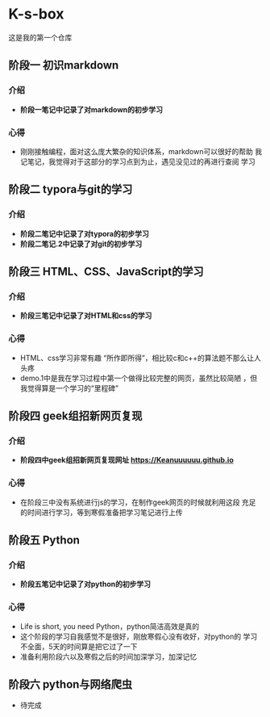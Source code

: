 # K-s-box
这是我的第一个仓库
## 阶段一 初识markdown
### 介绍
* **阶段一笔记中记录了对markdown的初步学习**
### 心得
* 刚刚接触编程，面对这么庞大繁杂的知识体系，markdown可以很好的帮助
  我记笔记，我觉得对于这部分的学习点到为止，遇见没见过的再进行查阅
  学习
## 阶段二 typora与git的学习
### 介绍
* **阶段二笔记中记录了对typora的初步学习**
* **阶段二笔记.2中记录了对git的初步学习**
## 阶段三 HTML、CSS、JavaScript的学习
### 介绍
* **阶段三笔记中记录了对HTML和css的学习**
### 心得
* HTML、css学习非常有趣
  “所作即所得”，相比较c和c++的算法题不那么让人头疼
* demo.1中是我在学习过程中第一个做得比较完整的网页，虽然比较简陋
  ，但我觉得算是一个学习的“里程碑”
## 阶段四 geek组招新网页复现
### 介绍
* **阶段四中geek组招新网页复现网址  https://Keanuuuuuu.github.io**
### 心得
* 在阶段三中没有系统进行js的学习，在制作geek网页的时候就利用这段
  充足的时间进行学习，等到寒假准备把学习笔记进行上传
## 阶段五 Python
### 介绍
* **阶段五笔记中记录了对python的初步学习**
### 心得
* Life is short, you need Python，python简洁高效是真的
* 这个阶段的学习自我感觉不是很好，刚放寒假心没有收好，对python的
  学习不全面，5天的时间算是把它过了一下
* 准备利用阶段六以及寒假之后的时间加深学习，加深记忆
## 阶段六 python与网络爬虫
* 待完成
